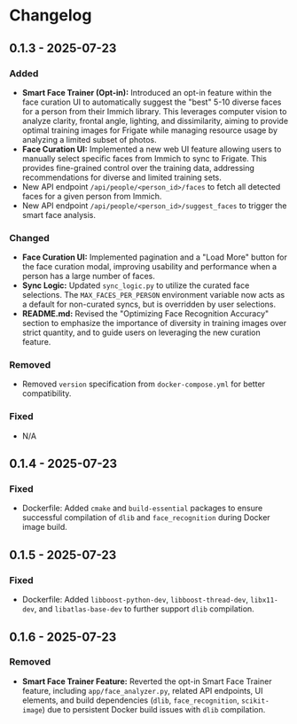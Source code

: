 # Changelog

## 0.1.3 - 2025-07-23

### Added
- **Smart Face Trainer (Opt-in):** Introduced an opt-in feature within the face curation UI to automatically suggest the "best" 5-10 diverse faces for a person from their Immich library. This leverages computer vision to analyze clarity, frontal angle, lighting, and dissimilarity, aiming to provide optimal training images for Frigate while managing resource usage by analyzing a limited subset of photos.
- **Face Curation UI:** Implemented a new web UI feature allowing users to manually select specific faces from Immich to sync to Frigate. This provides fine-grained control over the training data, addressing recommendations for diverse and limited training sets.
- New API endpoint `/api/people/<person_id>/faces` to fetch all detected faces for a given person from Immich.
- New API endpoint `/api/people/<person_id>/suggest_faces` to trigger the smart face analysis.

### Changed
- **Face Curation UI:** Implemented pagination and a "Load More" button for the face curation modal, improving usability and performance when a person has a large number of faces.
- **Sync Logic:** Updated `sync_logic.py` to utilize the curated face selections. The `MAX_FACES_PER_PERSON` environment variable now acts as a default for non-curated syncs, but is overridden by user selections.
- **README.md:** Revised the "Optimizing Face Recognition Accuracy" section to emphasize the importance of diversity in training images over strict quantity, and to guide users on leveraging the new curation feature.

### Removed
- Removed `version` specification from `docker-compose.yml` for better compatibility.

### Fixed
- N/A

## 0.1.4 - 2025-07-23

### Fixed
- Dockerfile: Added `cmake` and `build-essential` packages to ensure successful compilation of `dlib` and `face_recognition` during Docker image build.

## 0.1.5 - 2025-07-23

### Fixed
- Dockerfile: Added `libboost-python-dev`, `libboost-thread-dev`, `libx11-dev`, and `libatlas-base-dev` to further support `dlib` compilation.

## 0.1.6 - 2025-07-23

### Removed
- **Smart Face Trainer Feature:** Reverted the opt-in Smart Face Trainer feature, including `app/face_analyzer.py`, related API endpoints, UI elements, and build dependencies (`dlib`, `face_recognition`, `scikit-image`) due to persistent Docker build issues with `dlib` compilation.
